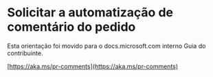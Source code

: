 # <a name="pull-request-comment-automation"></a>Solicitar a automatização de comentário do pedido

Esta orientação foi movido para o docs.microsoft.com interno Guia do contribuinte.

[https://aka.ms/pr-comments](https://aka.ms/pr-comments)
